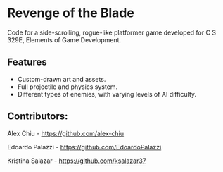 # Revenge of the Blade
Code for a side-scrolling, rogue-like platformer game developed for C S 329E, Elements of Game Development.

## Features
* Custom-drawn art and assets.
* Full projectile and physics system.
* Different types of enemies, with varying levels of AI difficulty.

## Contributors:

Alex Chiu - https://github.com/alex-chiu

Edoardo Palazzi - https://github.com/EdoardoPalazzi

Kristina Salazar - https://github.com/ksalazar37